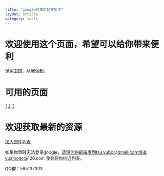 ```yaml
---
title: "google镜像网站搜集页"
layout: article
category: tools
---
```


# 欢迎使用这个页面，希望可以给你带来便利

保家卫国，从我做起。

# 可用的页面

[1](https://g.alexyang.me/)
[2](https://g.zrj766.com/)
[3](http://soguge.com/)

# 欢迎获取最新的资源

[加入邮件列表](https://groups.google.com/forum/#!forum/fly_over)

如果你暂时无法登录google，请将你的邮箱发到tsu.yubo@gmail.com或者yuzibode@126.com 我会将你拉近列表。


QQ群：565137303

